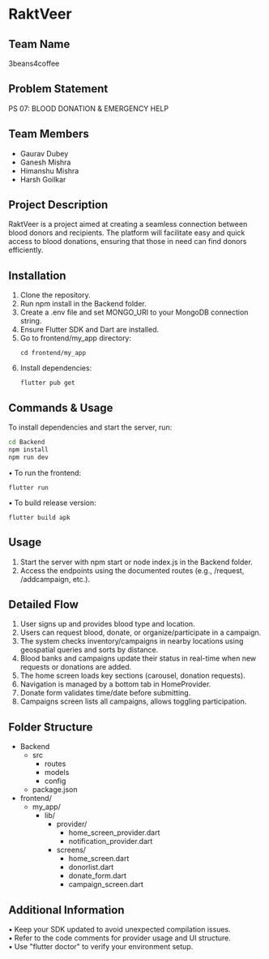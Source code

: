 # RaktVeer

## Team Name
3beans4coffee

## Problem Statement
PS 07: BLOOD DONATION & EMERGENCY HELP

## Team Members
- Gaurav Dubey
- Ganesh Mishra
- Himanshu Mishra
- Harsh Goilkar

## Project Description
RaktVeer is a project aimed at creating a seamless connection between blood donors and recipients. The platform will facilitate easy and quick access to blood donations, ensuring that those in need can find donors efficiently.

## Installation
1. Clone the repository.
2. Run npm install in the Backend folder.
3. Create a .env file and set MONGO_URI to your MongoDB connection string.
4. Ensure Flutter SDK and Dart are installed.
5. Go to frontend/my_app directory:
   ```
   cd frontend/my_app
   ```
6. Install dependencies:
   ```
   flutter pub get
   ```

## Commands & Usage
To install dependencies and start the server, run:
```bash
cd Backend
npm install
npm run dev
```
• To run the frontend:  
  ```
  flutter run
  ```
• To build release version:  
  ```
  flutter build apk
  ```

## Usage
1. Start the server with npm start or node index.js in the Backend folder.
2. Access the endpoints using the documented routes (e.g., /request, /addcampaign, etc.).

## Detailed Flow
1. User signs up and provides blood type and location.
2. Users can request blood, donate, or organize/participate in a campaign.
3. The system checks inventory/campaigns in nearby locations using geospatial queries and sorts by distance.
4. Blood banks and campaigns update their status in real-time when new requests or donations are added.
5. The home screen loads key sections (carousel, donation requests).  
6. Navigation is managed by a bottom tab in HomeProvider.  
7. Donate form validates time/date before submitting.  
8. Campaigns screen lists all campaigns, allows toggling participation.

## Folder Structure
- Backend
  - src
    - routes
    - models
    - config
  - package.json
- frontend/
  - my_app/
    - lib/
      - provider/
        - home_screen_provider.dart
        - notification_provider.dart
      - screens/
        - home_screen.dart
        - donorlist.dart
        - donate_form.dart
        - campaign_screen.dart

## Additional Information
• Keep your SDK updated to avoid unexpected compilation issues.  
• Refer to the code comments for provider usage and UI structure.  
• Use "flutter doctor" to verify your environment setup.